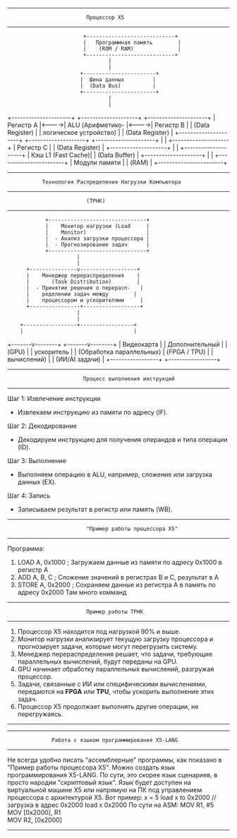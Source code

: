 --------------------------------------------------------------------
                             Процессор X5
--------------------------------------------------------------------

                            +----------------------------+
                            |   Программная память        |
                            |    (ROM / RAM)              |
                            +----------------------------+
                                    |
                                    |
                           +-----------------------+
                           |  Шина данных         |
                           |  (Data Bus)          |
                           +-----------------------+
                                    |
                                    |
+---------------------+      +--------------------+      +---------------------+
|   Регистр A         |<---->|  ALU (Арифметико-    |<---->|  Регистр B           |
|   (Data Register)   |      |   логическое устройство) |      |   (Data Register)   |
+---------------------+      +--------------------+      +---------------------+
                                    |
                                    |
                             +--------------------+
                             |   Регистр C         |
                             |   (Data Register)   |
                             +--------------------+
                                    |
                                    |
                             +--------------------+
                             |   Кэш L1 (Fast Cache)|
                             |   (Data Buffer)     |
                             +--------------------+
                                    |
                                    |
                            +-----------------------+
                            |    Модули памяти      |
                            |    (RAM)             |
                            +-----------------------+

----------------------------------------------------------------------
               Технология Распределения Нагрузки Компьютера
----------------------------------------------------------------------
                             (ТРНК)
----------------------------------------------------------------------

                +-------------------------------+
                |    Монитор нагрузки (Load     |
                |    Monitor)                   |
                |  - Анализ загрузки процессора |
                |  - Прогнозирование задач      |
                +-------------------------------+
                          |
                          |
          +---------------v------------------+
          |    Менеджер перераспределения    |
          |       (Task Distribution)        |
          |  - Принятие решения о перерасп-   |
          |    ределении задач между        |
          |    процессором и ускорителями     |
          +----------------+------------------+
                          |
                          |
        +-----------------+-----------------+
        |                                   |
+-------v--------+                  +-------v--------+
|    Видеокарта  |                  |  Дополнительный |
|    (GPU)       |                  |   ускоритель    |
| (Обработка параллельных)          | (FPGA / TPU)    |
|  вычислений)    |                  | (ИИ/AI задачи)  |
+-----------------+                  +-----------------+

----------------------------------------------------------------------
                            Процесс выполнения инструкций
----------------------------------------------------------------------

Шаг 1: Извлечение инструкции
  - Извлекаем инструкцию из памяти по адресу (IF).

Шаг 2: Декодирование
  - Декодируем инструкцию для получения операндов и типа операции (ID).

Шаг 3: Выполнение
  - Выполняем операцию в ALU, например, сложение или загрузка данных (EX).

Шаг 4: Запись
  - Записываем результат в регистр или память (WB).

----------------------------------------------------------------------
                             "Пример работы процессора X5"
----------------------------------------------------------------------

Программа:
1. LOAD A, 0x1000      ; Загружаем данные из памяти по адресу 0x1000 в регистр A
2. ADD A, B, C         ; Сложение значений в регистрах B и C, результат в A
3. STORE A, 0x2000     ; Сохраняем данные из регистра A в память по адресу 0x2000
Там много комманд

----------------------------------------------------------------------
                             Пример работы ТРНК
----------------------------------------------------------------------

1. Процессор X5 находится под нагрузкой 90% и выше.
2. Монитор нагрузки анализирует текущую загрузку процессора и прогнозирует задачи, которые могут перегрузить систему.
3. Менеджер перераспределения решает, что задачи, требующие параллельных вычислений, будут переданы на GPU.
4. GPU начинает обработку параллельных вычислений, разгружая процессор.
5. Задачи, связанные с ИИ или специфическими вычислениями, передаются на **FPGA** или **TPU**, чтобы ускорить выполнение этих задач.
6. Процессор X5 продолжает выполнять другие операции, не перегружаясь.

--------------------------------------------------------------

----------------------------------------------------------------------
                  Работа с языком программирования X5-LANG
----------------------------------------------------------------------
Не всегда удобно писать "ассемблерные" программы, как показано в "Пример работы процессора X5".
Можно создать язык программирования X5-LANG. По сути, это скорее язык сценариев, в просто народии "скриптовый язык".
Язык будет доступен на виртуальной машине X5 или напрямую на ПК под управлением процессора с архитектурой X5.
Вот пример:
x = 5 
load x to 0x2000 // загрузка в адрес 0x2000
load x 0x2000
По сути на ASM:
MOV R1, #5          
MOV [0x2000], R1    
MOV R2, [0x2000]     

--------------------------------------------------------------------
